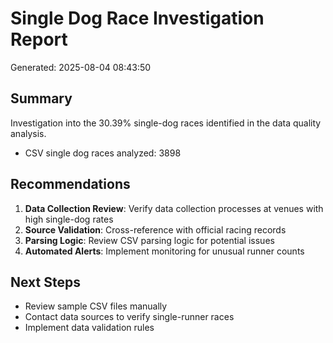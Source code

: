 # Single Dog Race Investigation Report

Generated: 2025-08-04 08:43:50

## Summary
Investigation into the 30.39% single-dog races identified in the data quality analysis.

- CSV single dog races analyzed: 3898

## Recommendations
1. **Data Collection Review**: Verify data collection processes at venues with high single-dog rates
2. **Source Validation**: Cross-reference with official racing records
3. **Parsing Logic**: Review CSV parsing logic for potential issues
4. **Automated Alerts**: Implement monitoring for unusual runner counts

## Next Steps
- Review sample CSV files manually
- Contact data sources to verify single-runner races
- Implement data validation rules
